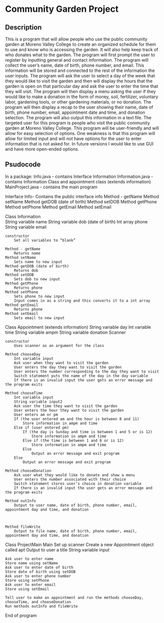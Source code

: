 # Community Garden Project
## Description
This is a program that will allow people who use the public community garden at Moreno Valley College to create an organized schedule for them to use and know who is accessing the garden. It will also help keep track of who donates what to the garden. The program will first prompt the user to register by inputting general and contact information. The program will collect the user’s name, date of birth, phone number, and email. This information will be stored and connected to the rest of the information the user inputs. The program will ask the user to select a day of the week that they would like to visit the garden and then will display the hours that the garden is open on that particular day and ask the user to enter the time that they will visit. The program will then display a menu asking the user if they would like to make a donation in the form of money, soil, fertilizer, voluntary labor, gardening tools, or other gardening materials, or no donation. The program will then display a recap to the user showing their name, date of birth, phone number, email, appointment date and time, and donation selection. The program will also output this information in a text file. The targeted user for this program is people who visit the public community garden at Moreno Valley College. This program will be user-friendly and will allow for easy selection of options. One weakness is that this program will allow for limited input and will not have options for the user to enter information that is not asked for. In future versions I would like to use GUI and have more open-ended options. 

## Psudocode
In a package: 
Info.java - contains Interface Information
Information.java - contains Information Class and appointment class (extends information)
MainProject.java - contains the main program

Interface Info- 
Contains the public interface info
	Method - getName
	Method setName
	Method getDOB (date of birth)
	Method setDOB
	Method getPhone
	Method setPhone
	Method getEmail
	Method setEmail

Class Information   
	String variable name
	String variable dob (date of birth)
	Int array phone
	String variable email


	constructor
		Set all variables to “blank”

	Method - getName
		Returns name
	Method setName
		Sets name to new input
	Method getDOB (date of birth)
		Returns dob
	Method setDOB
		Sets dob to new input
	Method getPhone
		Returns phone
	Method setPhone
		Sets phone to new input 
		Input comes in as a string and this converts it to a int array
	Method getEmail
		Returns phone
	Method setEmail
		Sets email to new input

Class Appointment (extends information)
	String variable day
	Int variable time
	String variable ampm
	String variable donation 
	Scanner

	constructor
		Uses scanner as an argument for the class

	Method chooseDay
		Int variable input
		Ask user when they want to visit the garden
		User enters the day they want to visit the garden
		User enters the number corresponding to the day they want to visit
		Switch statement puts the name of the day in the day variable
		If there is an invalid input the user gets an error message and the program exits

	Method chooseTime
		Int variable input
		String variable input2
		Ask user the time they want to visit the garden
		User enters the hour they want to visit the garden 
		User enters am or pm 
		If (the user entered am and the hour is between 8 and 11)
			Store information in ampm and time
		Else if (user entered pm)
			If (the day is Sunday and time is between 1 and 5 or is 12)
				Store information in ampm and time
			Else if (the time is between 1 and 8 or is 12)
				Store information in ampm and time
			Else 
				Output an error message and exit program
		Else 
			Output an error message and exit program

	Method chooseDonation 
		Ask user what they would like to donate and show a menu
		User enters the number associated with their choice
		Switch statement stores user’s choice in donation variable
		If there is an invalid input the user gets an error message and the program exits

	Method outInfo
		Output to user name, date of birth, phone number, email, appointment day and time, and donation 



	Method fileWrite 
		Output to file name, date of birth, phone number, email, appointment day and time, and donation 
Class ProjectMain
Main
	Set up scanner
	Create a new Appointment object called apt
	Output to user a title
	String variable input

	Ask user to enter name
	Store name using setName
	Ask user to enter date of birth
	Store date of birth using setDOB
	Ask user to enter phone number 
	Store using setPhone
	Ask user to enter email
	Store using setEmail

	Tell user to make an appointment and run the methods chooseDay, chooseTime, and chooseDonation 
	Run methods outInfo and fileWrite 
End of program
